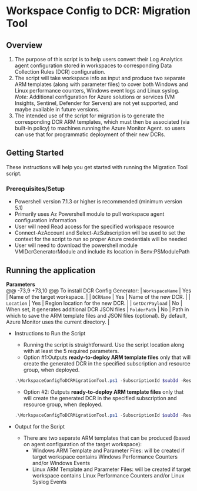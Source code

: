 # Workspace Config to DCR: Migration Tool

## Overview 
1. The purpose of this script is to help users convert their Log Analytics agent configuration stored in workspaces to corresponding Data Collection Rules (DCR) configuration.
2. The script will take workspace info as input and produce two separate ARM templates (along with parameter files) 
to cover both Windows and Linux performance counters, Windows event logs and Linux syslog. *Note:* Additional configuration for Azure solutions or services (VM Insights, Sentinel, Defender for Servers) are not yet supported, and maybe available in future versions.
3. The intended use of the script for migration is to generate the corresponding DCR ARM templates, which must then be associated (via built-in policy) to machines running the Azure Monitor Agent. 
so users can use that for programmatic deployment of their new DCRs.


## Getting Started

These instructions will help you get started with running the Migration Tool script.

### Prerequisites/Setup

- Powershell version 7.1.3 or higher is recommended (minimum version 5.1)
- Primarily uses Az Powershell module to pull workspace agent configuration information
- User will need Read access for the specified workspace resource
- Connect-AzAccount and Select-AzSubscription will be used to set the context for the script to run so proper Azure credentials will be needed
- User will need to download the powershell module VMIDcrGeneratorModule and include its location in $env:PSModulePath

## Running the application

**Parameters**  
	@@ -73,9 +73,10 @@ To install DCR Config Generator:
	| `WorkspaceName` | Yes | Name of the target workspace. |
	| `DCRName` | Yes | Name of the new DCR. |
	| `Location` | Yes | Region location for the new DCR. |
	| `GetDcrPayload` | No | When set, it generates additional DCR JSON files 
	| `FolderPath` | No | Path in which to save the ARM template files and JSON files (optional). By default, Azure Monitor uses the current directory. |  
	
- Instructions to Run the Script
	- Running the script is straightforward.  Use the script location along with at least the 5 required parameters.
	- Option #1:Outputs **ready-to-deploy ARM template files** only that will create the generated DCR in the specified subscription and resource group, when deployed.

	```powershell
	.\WorkspaceConfigToDCRMigrationTool.ps1 -SubscriptionId $subId -ResourceGroupName $rgName -WorkspaceName $workspaceName -DCRName $dcrName -Location $location -FolderPath $folderPath
	```
	- Option #2: Outputs **ready-to-deploy ARM template files** only that will create the generated DCR in the specified subscription and resource group, when deployed.

	```powershell
	.\WorkspaceConfigToDCRMigrationTool.ps1 -SubscriptionId $subId -ResourceGroupName $rgName -WorkspaceName $workspaceName -DCRName $dcrName -Location $location -FolderPath $folderPath
	```

- Output for the Script
	- There are two separate ARM templates that can be produced (based on agent configuration of the target workspace):
		- Windows ARM Template and Parameter Files: will be created if target workspace contains Windows Performance Counters and/or Windows Events
		- Linux ARM Template and Parameter Files: will be created if target workspace contains Linux Performance Counters and/or Linux Syslog Events


